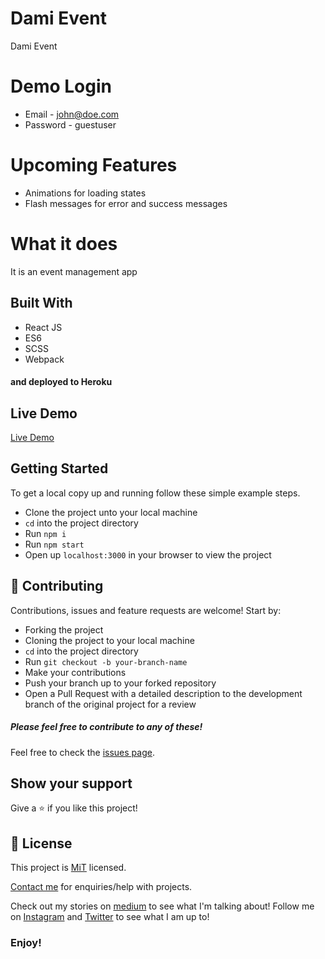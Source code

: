 # Dami Event

Dami Event

# Demo Login
* Email - john@doe.com
* Password - guestuser

# Upcoming Features
* Animations for loading states
* Flash messages for error and success messages

# What it does
It is an event management app

## Built With
- React JS
- ES6
- SCSS
- Webpack
#### and deployed to Heroku

## Live Demo

[Live Demo](https://eventor-dami.herokuapp.com)

## Getting Started

To get a local copy up and running follow these simple example steps.
- Clone the project unto your local machine
- `cd` into the project directory
- Run `npm i`
- Run `npm start`
- Open up `localhost:3000` in your browser to view the project

## 🤝 Contributing

Contributions, issues and feature requests are welcome! Start by:
* Forking the project
* Cloning the project to your local machine
* `cd` into the project directory
* Run `git checkout -b your-branch-name`
* Make your contributions
* Push your branch up to your forked repository
* Open a Pull Request with a detailed description to the development branch of the original project for a review

##### Please feel free to contribute to any of these!

Feel free to check the [issues page](https://github.com/Oluwadamilareolusakin/weather-app-client/issues).

## Show your support

Give a ⭐️ if you like this project!

## 📝 License

This project is [MiT](lic.url) licensed.

[Contact me](maito:oluwadamilare@oluwadamilareolusakin.com) for enquiries/help with projects.

Check out my stories on [medium](https://medium.com/@oluwadamilareo_) to see what I'm talking about!
Follow me on [Instagram](https://instagram.com/oluwadamilare_olusakin) and [Twitter](https://twitter.com/oluwadamilareo_) to see what I am up to!
### Enjoy!
